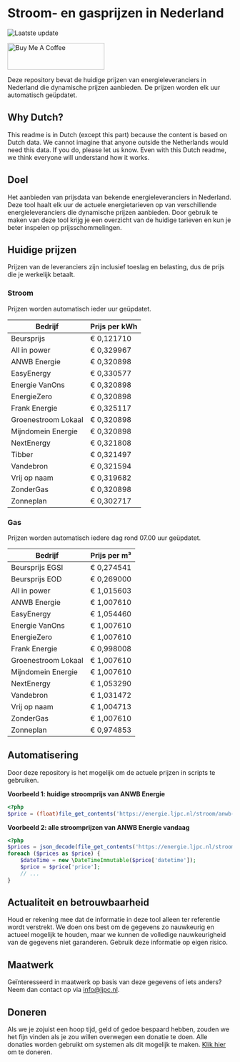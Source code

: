 # Stroom- en gasprijzen in Nederland

![Laatste update](https://img.shields.io/badge/laatste%20update-2023--05--25%2020%3A00%20CET-brightgreen)

<a href="https://www.buymeacoffee.com/Lars-" target="_blank"><img src="https://cdn.buymeacoffee.com/buttons/v2/default-orange.png" alt="Buy Me A Coffee" height="60" style="height: 60px !important;width: 217px !important;" ></a>

Deze repository bevat de huidige prijzen van energieleveranciers in Nederland die dynamische prijzen aanbieden. De prijzen worden elk uur automatisch geüpdatet.

## Why Dutch?

This readme is in Dutch (except this part) because the content is based on Dutch data. We cannot imagine that anyone outside the Netherlands would need this data. If you do, please let us know. Even with this Dutch readme, we think
everyone will understand how it works.

## Doel

Het aanbieden van prijsdata van bekende energieleveranciers in Nederland. Deze tool haalt elk uur de actuele energietarieven op van verschillende energieleveranciers die dynamische prijzen aanbieden. Door gebruik te maken van deze tool
krijg je een overzicht van de huidige tarieven en kun je beter inspelen op prijsschommelingen.

## Huidige prijzen

Prijzen van de leveranciers zijn inclusief toeslag en belasting, dus de prijs die je werkelijk betaalt.

### Stroom

Prijzen worden automatisch ieder uur geüpdatet.

 Bedrijf | Prijs per kWh 
---------|---------------
Beursprijs | € 0,121710
All in power | € 0,329967
ANWB Energie | € 0,320898
EasyEnergy | € 0,330577
Energie VanOns | € 0,320898
EnergieZero | € 0,320898
Frank Energie | € 0,325117
Groenestroom Lokaal | € 0,320898
Mijndomein Energie | € 0,320898
NextEnergy | € 0,321808
Tibber | € 0,321497
Vandebron | € 0,321594
Vrij op naam | € 0,319682
ZonderGas | € 0,320898
Zonneplan | € 0,302717


### Gas

Prijzen worden automatisch iedere dag rond 07.00 uur geüpdatet.

 Bedrijf | Prijs per m³ 
---------|--------------
Beursprijs EGSI | € 0,274541
Beursprijs EOD | € 0,269000
All in power | € 1,015603
ANWB Energie | € 1,007610
EasyEnergy | € 1,054460
Energie VanOns | € 1,007610
EnergieZero | € 1,007610
Frank Energie | € 0,998008
Groenestroom Lokaal | € 1,007610
Mijndomein Energie | € 1,007610
NextEnergy | € 1,053290
Vandebron | € 1,031472
Vrij op naam | € 1,004713
ZonderGas | € 1,007610
Zonneplan | € 0,974853


## Automatisering

Door deze repository is het mogelijk om de actuele prijzen in scripts te gebruiken.

**Voorbeeld 1: huidige stroomprijs van ANWB Energie**

```php
<?php
$price = (float)file_get_contents('https://energie.ljpc.nl/stroom/anwb-energie-nu.txt');

```

**Voorbeeld 2: alle stroomprijzen van ANWB Energie vandaag**

```php
<?php
$prices = json_decode(file_get_contents('https://energie.ljpc.nl/stroom/all-in-power-vandaag.json'),true);
foreach ($prices as $price) {
    $dateTime = new \DateTimeImmutable($price['datetime']);
    $price = $price['price'];
    // ...
}
```

## Actualiteit en betrouwbaarheid

Houd er rekening mee dat de informatie in deze tool alleen ter referentie wordt verstrekt. We doen ons best om de gegevens zo nauwkeurig en actueel mogelijk te houden, maar we kunnen de volledige nauwkeurigheid van de gegevens niet
garanderen. Gebruik deze informatie op eigen risico.

## Maatwerk

Geïnteresseerd in maatwerk op basis van deze gegevens of iets anders? Neem dan contact op
via [info@ljpc.nl](mailto:info@ljpc.nl?subject=Energie%20prijzen).

## Doneren

Als we je zojuist een hoop tijd, geld of gedoe bespaard hebben, zouden we het fijn vinden als je zou willen overwegen een
donatie te doen. Alle donaties worden gebruikt om systemen als dit mogelijk te
maken. [Klik hier](https://www.buymeacoffee.com/Lars-) om te doneren.
